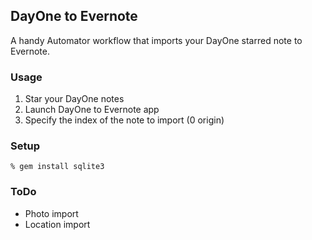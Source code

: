 DayOne to Evernote
------------------

A handy Automator workflow that imports your DayOne starred note to Evernote.

### Usage

1. Star your DayOne notes
2. Launch DayOne to Evernote app
3. Specify the index of the note to import (0 origin)

### Setup

    % gem install sqlite3

### ToDo

- Photo import
- Location import
